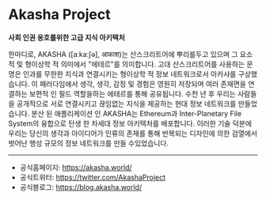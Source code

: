 # Akasha Project

**사회 인권 옹호를위한 고급 지식 아키텍처**

한마디로, AKASHA ([aːkaːʃə], आकाश)는 산스크리트어에 뿌리를두고 있으며 그 요소 적 및 형이상학 적 의미에서 "에테르"를 의미합니다.
고대 산스크리트어를 사용하는 문명은 인과를 무한한 지식과 연결시키는 형이상학 적 정보 네트워크로서 아카샤를 구상했습니다. 이 패러다임에서 생각, 생각, 감정 및 경험은 영원히 저장되며 여러 존재면을 연결하는 보편적 인 필드 역할을하는 에테르를 통해 공유됩니다.
수천 년 후 우리는 사람들을 공개적으로 서로 연결시키고 끊임없는 지식을 제공하는 현대 정보 네트워크를 만들었습니다.
분산 된 애플리케이션 인 AKASHA는 Ethereum과 Inter-Planetary File System의 융합으로 탄생 한 차세대 정보 아키텍처를 배포합니다. 이러한 기술 덕분에 우리는 당신의 생각과 아이디어가 인류의 존재를 통해 반복되는 디자인에 의한 검열에서 벗어난 행성 규모의 정보 네트워크를 만들 수있었습니다.

- - -

- 공식홈페이지: https://akasha.world/
- 공식트위터: https://twitter.com/AkashaProject
- 공식블로그: https://blog.akasha.world/
